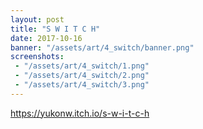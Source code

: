 ```yaml
---
layout: post
title: "S W I T C H"
date: 2017-10-16
banner: "/assets/art/4_switch/banner.png"
screenshots:
 - "/assets/art/4_switch/1.png"
 - "/assets/art/4_switch/2.png"
 - "/assets/art/4_switch/3.png"
---
```


https://yukonw.itch.io/s-w-i-t-c-h
